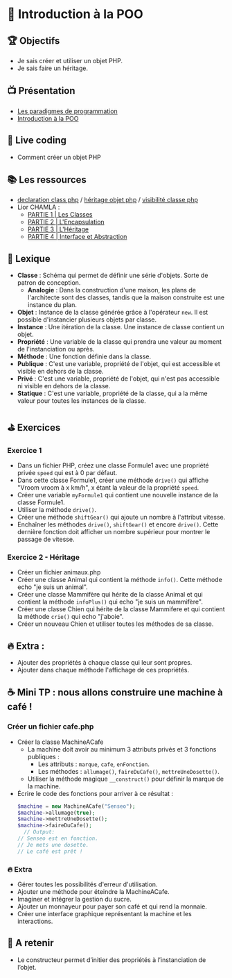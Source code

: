 ﻿# 💊 Introduction à la POO

## 🏆 Objectifs
- Je sais créer et utiliser un objet PHP.
- Je sais faire un héritage.

## 📺 Présentation
- [Les paradigmes de programmation](https://docs.google.com/presentation/d/1S-5sxLhOG4O02RDbCrQA816CQZpECg3BytstehqaY7A/edit#slide=id.p)
- [Introduction à la POO](https://docs.google.com/presentation/d/1Rs3aB2lmad4GMejCvoPQ4gwsn51Fk9sbjuig2Qf5j1s/edit)

## 🎦 Live coding	
  - Comment créer un objet PHP 

## 📚 Les ressources
  - [declaration class php](https://tutowebdesign.com/declaration-class-php.php) / [héritage objet php](https://tutowebdesign.com/heritage-objet-php.php) / [visibilité classe php](https://tutowebdesign.com/visibilite-classe-php.php)
  - Lior CHAMLA :
    - [PARTIE 1 | Les Classes](https://www.youtube.com/watch?v=fZcGXjg97Ns)
    - [PARTIE 2 | L'Encapsulation](https://www.youtube.com/watch?v=kDrdwWGipPo)
    - [PARTIE 3 | L'Héritage](https://www.youtube.com/watch?v=XYZzsTLbhes)
    - [PARTIE 4 | Interface et Abstraction](https://www.youtube.com/watch?v=NjF-gF1yNqo)

  

## 📖 Lexique
- **Classe** : Schéma qui permet de définir une série d'objets. Sorte de patron de conception.
    - **Analogie** : Dans la construction d'une maison, les plans de l'architecte sont des classes, tandis que la maison construite est une instance du plan.
- **Objet** : Instance de la classe générée grâce à l'opérateur `new`. Il est possible d'instancier plusieurs objets par classe.
- **Instance** : Une itération de la classe. Une instance de classe contient un objet.
- **Propriété** : Une variable de la classe qui prendra une valeur au moment de l'instanciation ou après.
- **Méthode** : Une fonction définie dans la classe.
- **Publique** : C'est une variable, propriété de l'objet, qui est accessible et visible en dehors de la classe.
- **Privé** : C'est une variable, propriété de l'objet, qui n'est pas accessible ni visible en dehors de la classe.
- **Statique** : C'est une variable, propriété de la classe, qui a la même valeur pour toutes les instances de la classe.

## ⛳ Exercices

### Exercice 1
- Dans un fichier PHP, créez une classe Formule1 avec une propriété privée `speed` qui est à 0 par défaut.
- Dans cette classe Formule1, créer une méthode `drive()` qui affiche "Vroom vroom à x km/h", x étant la valeur de la propriété `speed`.
- Créer une variable `myFormule1` qui contient une nouvelle instance de la classe Formule1.
- Utiliser la méthode `drive()`.
- Créer une méthode `shiftGear()` qui ajoute un nombre à l'attribut vitesse.
- Enchaîner les méthodes `drive()`, `shiftGear()` et encore `drive()`. Cette dernière fonction doit afficher un nombre supérieur pour montrer le passage de vitesse.

### Exercice 2 - Héritage
- Créer un fichier animaux.php
- Créer une classe Animal qui contient la méthode `info()`. Cette méthode echo "je suis un animal".
- Créer une classe Mammifère qui hérite de la classe Animal et qui contient la méthode `infoPlus()` qui echo "je suis un mammifère".
- Créer une classe Chien qui hérite de la classe Mammifere et qui contient la méthode `crie()` qui echo "j'aboie".
- Créer un nouveau Chien et utiliser toutes les méthodes de sa classe.

## 🔥 Extra :
- Ajouter des propriétés à chaque classe qui leur sont propres.
- Ajouter dans chaque méthode l'affichage de ces propriétés.

## ☕ Mini TP : nous allons construire une machine à café !

### Créer un fichier cafe.php
- Créer la classe MachineACafe
  - La machine doit avoir au minimum 3 attributs privés et 3 fonctions publiques :
    - Les attributs : `marque`, `cafe`, `enFonction`.
    - Les méthodes : `allumage()`, `faireDuCafe()`, `mettreUneDosette()`.
  - Utiliser la méthode magique `__construct()` pour définir la marque de la machine.
- Écrire le code des fonctions pour arriver à ce résultat :
  ```php
  $machine = new MachineACafe("Senseo");
  $machine->allumage(true);
  $machine->mettreUneDosette();
  $machine->faireDuCafe();
    // Output:
  // Senseo est en fonction.
  // Je mets une dosette.
  // Le café est prêt !
  ```

### 🔥 Extra
- Gérer toutes les possibilités d'erreur d'utilisation.
- Ajouter une méthode pour éteindre la MachineACafe.
- Imaginer et intégrer la gestion du sucre.
- Ajouter un monnayeur pour payer son café et qui rend la monnaie.
- Créer une interface graphique représentant la machine et les interactions.

## 🧠 A retenir
- Le constructeur permet d’initier des propriétés à l’instanciation de l’objet.


